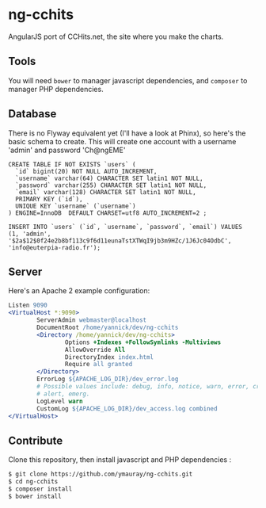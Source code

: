 ng-cchits
=========

AngularJS port of CCHits.net, the site where you make the charts.

Tools
-----

You will need `bower` to manager javascript dependencies, and `composer` to manager PHP dependencies.

Database
--------

There is no Flyway equivalent yet (I'll have a look at Phinx), so here's the basic schema to create.
This will create one account with a username 'admin' and password 'Ch@ngEME'

```mysql
CREATE TABLE IF NOT EXISTS `users` (
  `id` bigint(20) NOT NULL AUTO_INCREMENT,
  `username` varchar(64) CHARACTER SET latin1 NOT NULL,
  `password` varchar(255) CHARACTER SET latin1 NOT NULL,
  `email` varchar(128) CHARACTER SET latin1 NOT NULL,
  PRIMARY KEY (`id`),
  UNIQUE KEY `username` (`username`)
) ENGINE=InnoDB  DEFAULT CHARSET=utf8 AUTO_INCREMENT=2 ;
```
```mysql
INSERT INTO `users` (`id`, `username`, `password`, `email`) VALUES
(1, 'admin', '$2a$12$0f24e2b8bf113c9f6d11eunaTstXTWqI9jb3m9HZc/1J6Jc04OdbC', 'info@euterpia-radio.fr');
```

Server
------

Here's an Apache 2 example configuration:

```apache
Listen 9090
<VirtualHost *:9090>
        ServerAdmin webmaster@localhost
        DocumentRoot /home/yannick/dev/ng-cchits
        <Directory /home/yannick/dev/ng-cchits>
                Options +Indexes +FollowSymlinks -Multiviews
                AllowOverride All
                DirectoryIndex index.html
                Require all granted
        </Directory>
        ErrorLog ${APACHE_LOG_DIR}/dev_error.log
        # Possible values include: debug, info, notice, warn, error, crit,
        # alert, emerg.
        LogLevel warn
        CustomLog ${APACHE_LOG_DIR}/dev_access.log combined
</VirtualHost>
```

Contribute
--------

Clone this repository, then install javascript and PHP dependencies :
 
```bash
$ git clone https://github.com/ymauray/ng-cchits.git
$ cd ng-cchits
$ composer install
$ bower install
```
